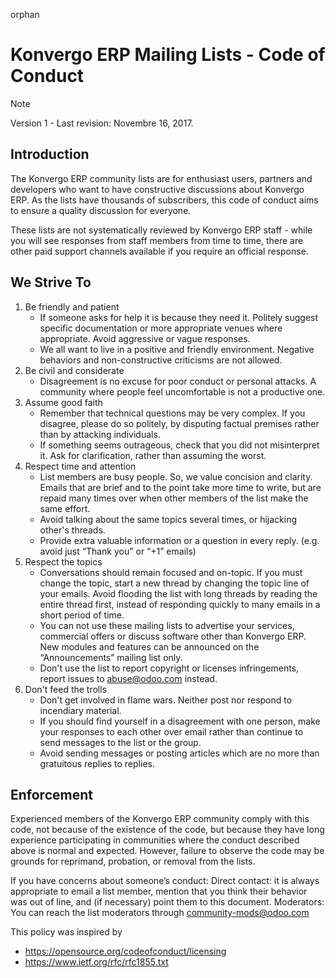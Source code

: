 orphan  

# Konvergo ERP Mailing Lists - Code of Conduct

> [!NOTE]
> Version 1 - Last revision: Novembre 16, 2017.

## Introduction

The Konvergo ERP community lists are for enthusiast users, partners and
developers who want to have constructive discussions about Konvergo ERP. As the
lists have thousands of subscribers, this code of conduct aims to ensure
a quality discussion for everyone.

These lists are not systematically reviewed by Konvergo ERP staff - while you
will see responses from staff members from time to time, there are other
paid support channels available if you require an official response.

## We Strive To

1.  Be friendly and patient
    - If someone asks for help it is because they need it. Politely
      suggest specific documentation or more appropriate venues where
      appropriate. Avoid aggressive or vague responses.
    - We all want to live in a positive and friendly environment.
      Negative behaviors and non-constructive criticisms are not
      allowed.
2.  Be civil and considerate
    - Disagreement is no excuse for poor conduct or personal attacks. A
      community where people feel uncomfortable is not a productive one.
3.  Assume good faith
    - Remember that technical questions may be very complex. If you
      disagree, please do so politely, by disputing factual premises
      rather than by attacking individuals.
    - If something seems outrageous, check that you did not misinterpret
      it. Ask for clarification, rather than assuming the worst.
4.  Respect time and attention
    - List members are busy people. So, we value concision and clarity.
      Emails that are brief and to the point take more time to write,
      but are repaid many times over when other members of the list make
      the same effort.
    - Avoid talking about the same topics several times, or hijacking
      other's threads.
    - Provide extra valuable information or a question in every reply.
      (e.g. avoid just “Thank you” or “+1” emails)
5.  Respect the topics
    - Conversations should remain focused and on-topic. If you must
      change the topic, start a new thread by changing the topic line of
      your emails. Avoid flooding the list with long threads by reading
      the entire thread first, instead of responding quickly to many
      emails in a short period of time.
    - You can not use these mailing lists to advertise your services,
      commercial offers or discuss software other than Konvergo ERP. New modules
      and features can be announced on the “Announcements” mailing list
      only.
    - Don't use the list to report copyright or licenses infringements,
      report issues to <abuse@odoo.com> instead.
6.  Don't feed the trolls
    - Don't get involved in flame wars. Neither post nor respond to
      incendiary material.
    - If you should find yourself in a disagreement with one person,
      make your responses to each other over email rather than continue
      to send messages to the list or the group.
    - Avoid sending messages or posting articles which are no more than
      gratuitous replies to replies.

## Enforcement

Experienced members of the Konvergo ERP community comply with this code, not
because of the existence of the code, but because they have long
experience participating in communities where the conduct described
above is normal and expected. However, failure to observe the code may
be grounds for reprimand, probation, or removal from the lists.

If you have concerns about someone’s conduct: Direct contact: it is
always appropriate to email a list member, mention that you think their
behavior was out of line, and (if necessary) point them to this
document. Moderators: You can reach the list moderators through
<community-mods@odoo.com>

This policy was inspired by

- <https://opensource.org/codeofconduct/licensing>
- <https://www.ietf.org/rfc/rfc1855.txt>
